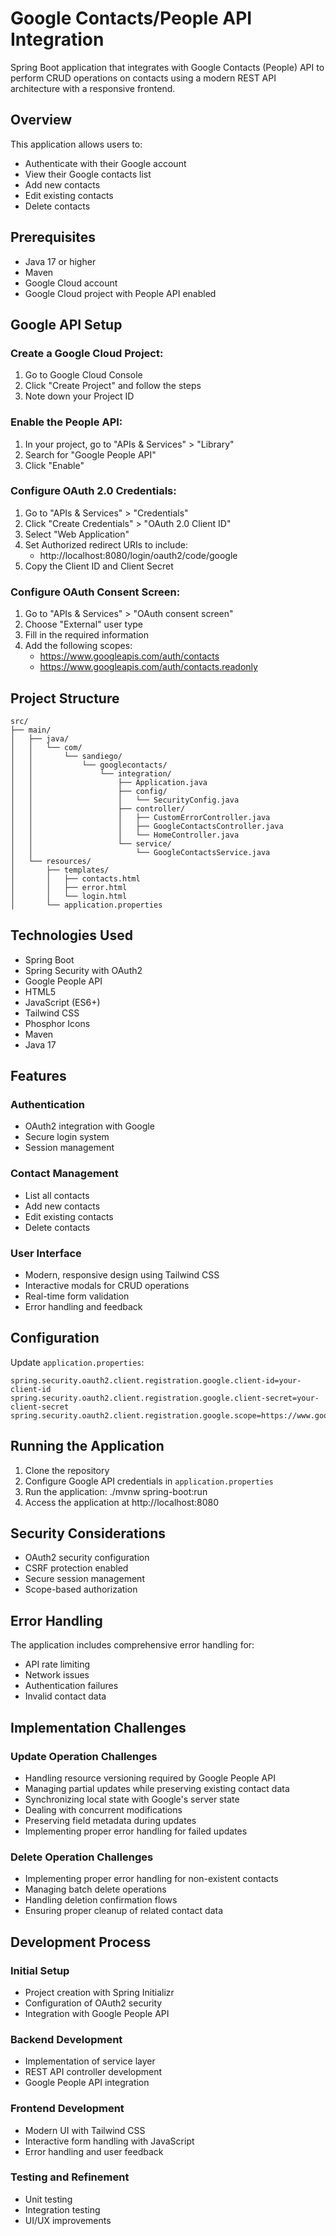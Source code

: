 # Google Contacts/People API Integration

Spring Boot application that integrates with Google Contacts (People) API to perform CRUD operations on contacts using a modern REST API architecture with a responsive frontend.

## Overview
This application allows users to:
- Authenticate with their Google account
- View their Google contacts list
- Add new contacts
- Edit existing contacts
- Delete contacts

## Prerequisites
- Java 17 or higher
- Maven
- Google Cloud account
- Google Cloud project with People API enabled

## Google API Setup

### Create a Google Cloud Project:
1. Go to Google Cloud Console
2. Click "Create Project" and follow the steps
3. Note down your Project ID

### Enable the People API:
1. In your project, go to "APIs & Services" > "Library"
2. Search for "Google People API"
3. Click "Enable"

### Configure OAuth 2.0 Credentials:
1. Go to "APIs & Services" > "Credentials"
2. Click "Create Credentials" > "OAuth 2.0 Client ID"
3. Select "Web Application"
4. Set Authorized redirect URIs to include:
   - http://localhost:8080/login/oauth2/code/google
5. Copy the Client ID and Client Secret

### Configure OAuth Consent Screen:
1. Go to "APIs & Services" > "OAuth consent screen"
2. Choose "External" user type
3. Fill in the required information
4. Add the following scopes:
   - https://www.googleapis.com/auth/contacts
   - https://www.googleapis.com/auth/contacts.readonly

## Project Structure
```
src/
├── main/
│   ├── java/
│   │   └── com/
│   │       └── sandiego/
│   │           └── googlecontacts/
│   │               └── integration/
│   │                   ├── Application.java
│   │                   ├── config/
│   │                   │   └── SecurityConfig.java
│   │                   ├── controller/
│   │                   │   ├── CustomErrorController.java
│   │                   │   ├── GoogleContactsController.java
│   │                   │   └── HomeController.java
│   │                   └── service/
│   │                       └── GoogleContactsService.java
│   └── resources/
│       ├── templates/
│       │   ├── contacts.html
│       │   ├── error.html
│       │   └── login.html
│       └── application.properties
```

## Technologies Used
- Spring Boot
- Spring Security with OAuth2
- Google People API
- HTML5
- JavaScript (ES6+)
- Tailwind CSS
- Phosphor Icons
- Maven
- Java 17

## Features

### Authentication
- OAuth2 integration with Google
- Secure login system
- Session management

### Contact Management
- List all contacts
- Add new contacts
- Edit existing contacts
- Delete contacts

### User Interface
- Modern, responsive design using Tailwind CSS
- Interactive modals for CRUD operations
- Real-time form validation
- Error handling and feedback

## Configuration
Update `application.properties`:
```properties
spring.security.oauth2.client.registration.google.client-id=your-client-id
spring.security.oauth2.client.registration.google.client-secret=your-client-secret
spring.security.oauth2.client.registration.google.scope=https://www.googleapis.com/auth/contacts,https://www.googleapis.com/auth/contacts.readonly
```

## Running the Application
1. Clone the repository
2. Configure Google API credentials in `application.properties`
3. Run the application:
   ./mvnw spring-boot:run
4. Access the application at http://localhost:8080

## Security Considerations
- OAuth2 security configuration
- CSRF protection enabled
- Secure session management
- Scope-based authorization

## Error Handling
The application includes comprehensive error handling for:
- API rate limiting
- Network issues
- Authentication failures
- Invalid contact data

## Implementation Challenges

### Update Operation Challenges
- Handling resource versioning required by Google People API
- Managing partial updates while preserving existing contact data
- Synchronizing local state with Google's server state
- Dealing with concurrent modifications
- Preserving field metadata during updates
- Implementing proper error handling for failed updates

### Delete Operation Challenges
- Implementing proper error handling for non-existent contacts
- Managing batch delete operations
- Handling deletion confirmation flows
- Ensuring proper cleanup of related contact data

## Development Process

### Initial Setup
- Project creation with Spring Initializr
- Configuration of OAuth2 security
- Integration with Google People API

### Backend Development
- Implementation of service layer
- REST API controller development
- Google People API integration

### Frontend Development
- Modern UI with Tailwind CSS
- Interactive form handling with JavaScript
- Error handling and user feedback

### Testing and Refinement
- Unit testing
- Integration testing
- UI/UX improvements
